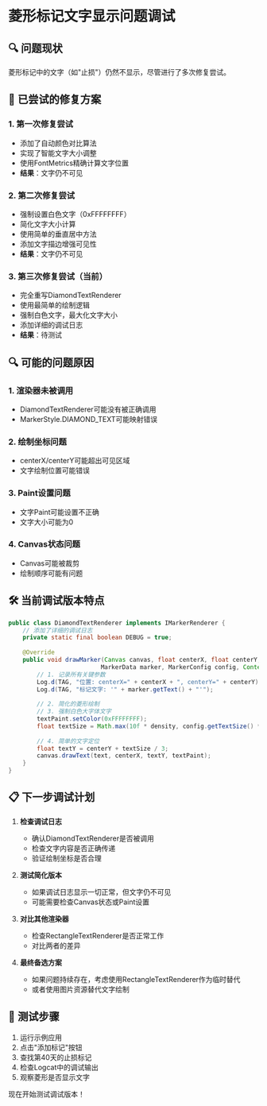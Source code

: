 # 菱形标记文字显示问题调试

## 🔍 问题现状

菱形标记中的文字（如"止损"）仍然不显示，尽管进行了多次修复尝试。

## 🔧 已尝试的修复方案

### 1. 第一次修复尝试
- 添加了自动颜色对比算法
- 实现了智能文字大小调整
- 使用FontMetrics精确计算文字位置
- **结果**：文字仍不可见

### 2. 第二次修复尝试  
- 强制设置白色文字（0xFFFFFFFF）
- 简化文字大小计算
- 使用简单的垂直居中方法
- 添加文字描边增强可见性
- **结果**：文字仍不可见

### 3. 第三次修复尝试（当前）
- 完全重写DiamondTextRenderer
- 使用最简单的绘制逻辑
- 强制白色文字，最大化文字大小
- 添加详细的调试日志
- **结果**：待测试

## 🔍 可能的问题原因

### 1. 渲染器未被调用
- DiamondTextRenderer可能没有被正确调用
- MarkerStyle.DIAMOND_TEXT可能映射错误

### 2. 绘制坐标问题
- centerX/centerY可能超出可见区域
- 文字绘制位置可能错误

### 3. Paint设置问题
- 文字Paint可能设置不正确
- 文字大小可能为0

### 4. Canvas状态问题
- Canvas可能被裁剪
- 绘制顺序可能有问题

## 🛠️ 当前调试版本特点

```java
public class DiamondTextRenderer implements IMarkerRenderer {
    // 添加了详细的调试日志
    private static final boolean DEBUG = true;
    
    @Override
    public void drawMarker(Canvas canvas, float centerX, float centerY, 
                          MarkerData marker, MarkerConfig config, Context context) {
        // 1. 记录所有关键参数
        Log.d(TAG, "位置: centerX=" + centerX + ", centerY=" + centerY);
        Log.d(TAG, "标记文字: '" + marker.getText() + "'");
        
        // 2. 简化的菱形绘制
        // 3. 强制白色大字体文字
        textPaint.setColor(0xFFFFFFFF);
        float textSize = Math.max(10f * density, config.getTextSize() * density * 0.7f);
        
        // 4. 简单的文字定位
        float textY = centerY + textSize / 3;
        canvas.drawText(text, centerX, textY, textPaint);
    }
}
```

## 📋 下一步调试计划

1. **检查调试日志**
   - 确认DiamondTextRenderer是否被调用
   - 检查文字内容是否正确传递
   - 验证绘制坐标是否合理

2. **测试简化版本**
   - 如果调试日志显示一切正常，但文字仍不可见
   - 可能需要检查Canvas状态或Paint设置

3. **对比其他渲染器**
   - 检查RectangleTextRenderer是否正常工作
   - 对比两者的差异

4. **最终备选方案**
   - 如果问题持续存在，考虑使用RectangleTextRenderer作为临时替代
   - 或者使用图片资源替代文字绘制

## 📝 测试步骤

1. 运行示例应用
2. 点击"添加标记"按钮
3. 查找第40天的止损标记
4. 检查Logcat中的调试输出
5. 观察菱形是否显示文字

现在开始测试调试版本！ 